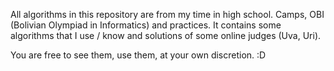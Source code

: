 

All algorithms in this repository are from my time in high school. Camps, OBI (Bolivian Olympiad in Informatics) and practices.  It contains some algorithms that I use / know and solutions of some online judges (Uva, Uri).

You are free to see them, use them, at your own discretion. :D
